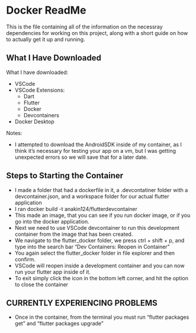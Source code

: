 # Docker ReadMe
 This is the file containing all of the information on the necessray dependencies for working on this project, along with a short guide on how to actually get it up and running.
 
## What I Have Downloaded
What I have downloaded:
- VSCode
- VSCode Extensions:
	- Dart
	- Flutter
	- Docker
	- Devcontainers	
- Docker Desktop


Notes:
- I attempted to download the AndroidSDK inside of my container, as I think it’s necessary for testing your app on a vm, but I was getting unexpected errors so we will save that for a later date.


## Steps to Starting the Container
- I made a folder that had a dockerfile in it, a .devcontatiner folder with a devcontainer.json, and a workspace folder for our actual flutter application
- I ran docker build -t anakin124/flutterdevcontainer
- This made an image, that you can see if you run docker image, or if you go into the docker application.
- Next we need to use VSCode devcontainer to run this development container from the image that has been created.
- We navigate to the flutter_docker folder, we press ctrl + shift + p, and type into the search bar “Dev Containers: Reopen in Container”
- You again select the flutter_docker folder in file explorer and then confirm.
- VSCode will reopen inside a development container and you can now run your flutter app inside of it.
- To exit simply click the icon in the bottom left corner, and hit the option to close the container

## CURRENTLY EXPERIENCING PROBLEMS
- Once in the container, from the terminal you must run “flutter packages get” and “flutter packages upgrade”
